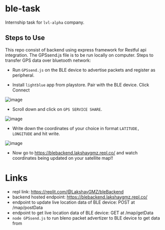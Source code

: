 # ble-task

Internship task for `lvl-alpha` company.

## Steps to Use
This repo consist of backend using express framework for Restful api integration. The GPSsend.js file is to be run locally on computer.
Steps to transfer GPS data over bluetooth network:

- Run `GPSsend.js` on the BLE device to advertise packets and register as peripheral.

- Install `lightblue` app from playstore. Pair with the BLE device. Click Connect

![image](https://github.com/LakshayGMZ/ble-task/assets/103425127/8b293234-41c3-4f26-9e71-0eecf93758c0)

- Scroll down and click on `GPS SERVICE SHARE`.

![image](https://github.com/LakshayGMZ/ble-task/assets/103425127/1ab74ccb-7fdf-4e52-a0dc-91486e1e1ffa)



- Write down the coordinates of your choice in format `LATITUDE, LONGITUDE` and hit write.

![image](https://github.com/LakshayGMZ/ble-task/assets/103425127/f90d4271-1cdc-4927-945e-acad9437d296)



- Now go to https://blebackend.lakshaygmz.repl.co/ and watch coordinates being updated on your satellite map!!

# Links
- repl link:  https://replit.com/@LakshayGMZ/bleBackend
- backend hosted endpoint: https://blebackend.lakshaygmz.repl.co/
- endpoint to update live location data of BLE device: POST at /map/postData
- endpoint to get live location data of BLE device: GET at /map/getData
- `node GPSsend.js` to run bleno packet advertizer to BLE device to get data from
